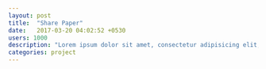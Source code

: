 ```yaml
---
layout: post
title:  "Share Paper"
date:   2017-03-20 04:02:52 +0530
users: 1000
description: "Lorem ipsum dolor sit amet, consectetur adipisicing elit, sed do eiusmod tempor incididunt ut labore et dolore magna aliqua. Ut enim ad minim veniam, quis nostrud exercitation ullamco laboris nisi ut aliquip ex ea commodo consequat."
categories: project
---
```

